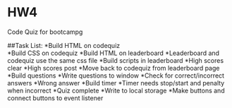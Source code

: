 # HW4
Code Quiz for bootcampg

##Task List:
*Build HTML on codequiz <br>
*Build CSS on codequiz
*Build HTML on leaderboard
*Leaderboard and codequiz use the same css file
*Build scripts in leaderboard
*High scores clear
*High scores post
*Move back to codequiz from leaderboard page
*Build questions 
*Write questions to window
*Check for correct/incorrect answers
*Wrong answer
*Build timer
*Timer needs stop/start and penalty when incorrect
*Quiz complete
*Write to local storage
*Make buttons and connect buttons to event listener

